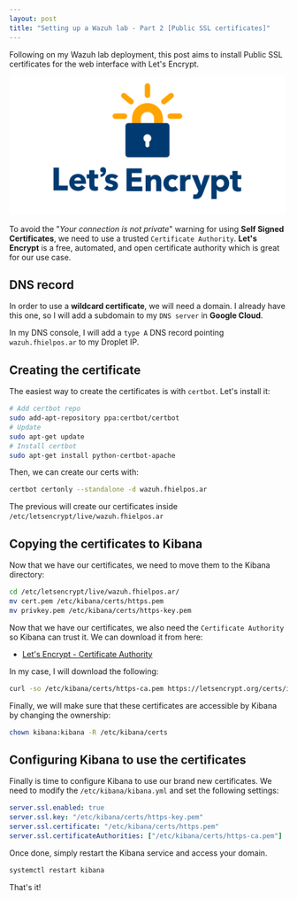 ```yaml
---
layout: post
title: "Setting up a Wazuh lab - Part 2 [Public SSL certificates]"
---
```


Following on my Wazuh lab deployment, this post aims to install Public SSL certificates for the web interface with Let's Encrypt.

<img src="assets/img/letsencrypt.png" alt="Let's Encrypt" width=500px height=auto>

To avoid the "*Your connection is not private*" warning for using **Self Signed Certificates**, we need to use a trusted `Certificate Authority`. **Let's Encrypt** is a free, automated, and open certificate authority which is great for our use case.

## DNS record

In order to use a **wildcard certificate**, we will need a domain. I already have this one, so I will add a subdomain to my `DNS server` in **Google Cloud**.

In my DNS console, I will add a `type A` DNS record pointing `wazuh.fhielpos.ar` to my Droplet IP.

## Creating the certificate

The easiest way to create the certificates is with `certbot`. Let's install it:

```bash
# Add certbot repo
sudo add-apt-repository ppa:certbot/certbot
# Update
sudo apt-get update
# Install certbot
sudo apt-get install python-certbot-apache
```

Then, we can create our certs with:
```bash
certbot certonly --standalone -d wazuh.fhielpos.ar
```

The previous will create our certificates inside `/etc/letsencrypt/live/wazuh.fhielpos.ar`

## Copying the certificates to Kibana

Now that we have our certificates, we need to move them to the Kibana directory:

```bash
cd /etc/letsencrypt/live/wazuh.fhielpos.ar/
mv cert.pem /etc/kibana/certs/https.pem
mv privkey.pem /etc/kibana/certs/https-key.pem
```

Now that we have our certificates, we also need the `Certificate Authority` so Kibana can trust it. We can download it from here:

* [Let's Encrypt - Certificate Authority](https://letsencrypt.org/certificates/#root-certificates)

In my case, I will download the following:

```bash
curl -so /etc/kibana/certs/https-ca.pem https://letsencrypt.org/certs/isrgrootx1.pem
```

Finally, we will make sure that these certificates are accessible by Kibana by changing the ownership:

```bash
chown kibana:kibana -R /etc/kibana/certs
```

## Configuring Kibana to use the certificates

Finally is time to configure Kibana to use our brand new certificates. We need to modify the `/etc/kibana/kibana.yml` and set the following settings:

```yaml
server.ssl.enabled: true
server.ssl.key: "/etc/kibana/certs/https-key.pem"
server.ssl.certificate: "/etc/kibana/certs/https.pem"
server.ssl.certificateAuthorities: ["/etc/kibana/certs/https-ca.pem"]
```

Once done, simply restart the Kibana service and access your domain.

```bash
systemctl restart kibana
```

That's it!
